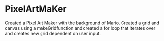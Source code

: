# PixelArtMaKer
Created a Pixel Art Maker with the background of Mario. Created a grid and canvas using a makeGridfunction and created a for loop that iterates over and creates new grid dependent on user input. 
